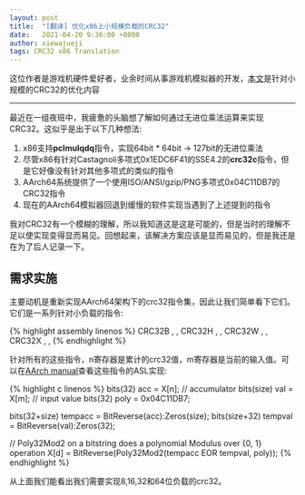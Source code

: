 ```yaml
---
layout: post
title:  "[翻译] 优化x86上小规模负载的CRC32"
date:   2021-04-20 9:36:00 +0800
author: xiewajueji
tags: CRC32 x86 Translation
---
```

这位作者是游戏机硬件爱好者，业余时间从事游戏机模拟器的开发，[本文](https://merrymage.com/lab/crc32/)是针对小规模的CRC32的优化内容

----

最近在一组夜班中，我疲惫的头脑想了解如何通过无进位乘法运算来实现CRC32。这似乎是出于以下几种想法:

1. x86支持**pclmulqdq**指令，实现64bit * 64bit -> 127bit的无进位乘法
2. 尽管x86有针对Castagnoli多项式0x1EDC6F41的SSE4.2的**crc32c**指令，但是它好像没有针对其他多项式的类似的指令
3. AArch64系统提供了一个使用ISO/ANSI/gzip/PNG多项式0x04C11DB7的CRC32指令
4. 现在的AArch64模拟器回退到缓慢的软件实现当遇到了上述提到的指令

我对CRC32有一个模糊的理解，所以我知道这是这是可能的，但是当时的理解不足以使实现变得显而易见。回想起来，该解决方案应该是显而易见的，但是我还是在为了后人记录一下。

## 需求实施
主要动机是重新实现AArch64架构下的crc32指令集，因此让我们简单看下它们。它们是一系列针对小负载的指令:

{% highlight assembly linenos %}
CRC32B <Wd>, <Wn>, <Wm>
CRC32H <Wd>, <Wn>, <Wm>
CRC32W <Wd>, <Wn>, <Wm>
CRC32X <Wd>, <Wn>, <Xm>
{% endhighlight %}

针对所有的这些指令，n寄存器是累计的crc32值，m寄存器是当前的输入值。可以在[AArch manual](https://developer.arm.com/docs/ddi0487/latest/arm-architecture-reference-manual-armv8-for-armv8-a-architecture-profile)查看这些指令的ASL实现:

{% highlight c linenos %}
bits(32)    acc  = X[n]; // accumulator
bits(size)  val  = X[m]; // input value
bits(32)    poly = 0x04C11DB7;

bits(32+size) tempacc = BitReverse(acc):Zeros(size);
bits(size+32) tempval = BitReverse(val):Zeros(32);

// Poly32Mod2 on a bitstring does a polynomial Modulus over {0, 1} operation
X[d] = BitReverse(Poly32Mod2(tempacc EOR tempval, poly));
{% endhighlight %}

从上面我们能看出我们需要实现8,16,32和64位负载的crc32。